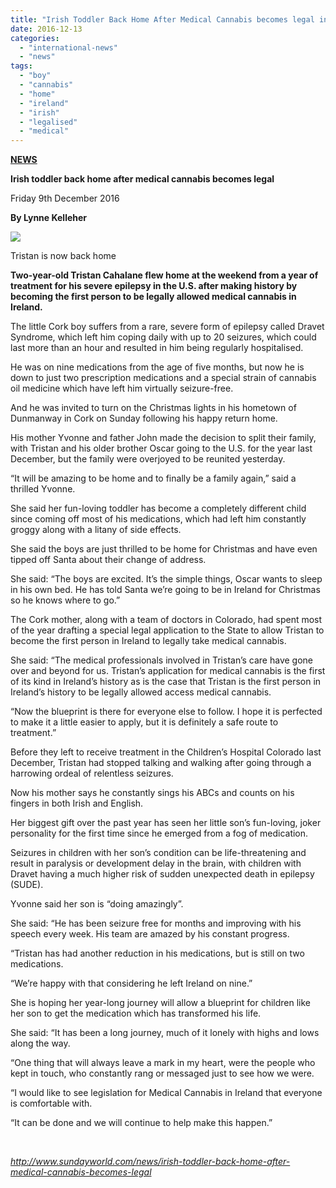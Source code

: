 ```yaml
---
title: "Irish Toddler Back Home After Medical Cannabis becomes legal in Ireland"
date: 2016-12-13
categories: 
  - "international-news"
  - "news"
tags: 
  - "boy"
  - "cannabis"
  - "home"
  - "ireland"
  - "irish"
  - "legalised"
  - "medical"
---
```


[**NEWS**](http://www.sundayworld.com/news)

**Irish toddler back home after medical cannabis becomes legal**

Friday 9th December 2016

**By Lynne Kelleher**

![](/wp-content/uploads/2016/12/tristan-is-now-back-home-300x237.jpg)

Tristan is now back home

**Two-year-old Tristan Cahalane flew home at the weekend from a year of treatment for his severe epilepsy in the U.S. after making history by becoming the first person to be legally allowed medical cannabis in Ireland.**

The little Cork boy suffers from a rare, severe form of epilepsy called Dravet Syndrome, which left him coping daily with up to 20 seizures, which could last more than an hour and resulted in him being regularly hospitalised.

He was on nine medications from the age of five months, but now he is down to just two prescription medications and a special strain of cannabis oil medicine which have left him virtually seizure-free.

And he was invited to turn on the Christmas lights in his hometown of Dunmanway in Cork on Sunday following his happy return home.

His mother Yvonne and father John made the decision to split their family, with Tristan and his older brother Oscar going to the U.S. for the year last December, but the family were overjoyed to be reunited yesterday.

“It will be amazing to be home and to finally be a family again,” said a thrilled Yvonne.

She said her fun-loving toddler has become a completely different child since coming off most of his medications, which had left him constantly groggy along with a litany of side effects.

She said the boys are just thrilled to be home for Christmas and have even tipped off Santa about their change of address.

She said: “The boys are excited. It’s the simple things, Oscar wants to sleep in his own bed. He has told Santa we’re going to be in Ireland for Christmas so he knows where to go.”

The Cork mother, along with a team of doctors in Colorado, had spent most of the year drafting a special legal application to the State to allow Tristan to become the first person in Ireland to legally take medical cannabis.

She said: “The medical professionals involved in Tristan’s care have gone over and beyond for us. Tristan’s application for medical cannabis is the first of its kind in Ireland’s history as is the case that Tristan is the first person in Ireland’s history to be legally allowed access medical cannabis.

“Now the blueprint is there for everyone else to follow. I hope it is perfected to make it a little easier to apply, but it is definitely a safe route to treatment.”

Before they left to receive treatment in the Children’s Hospital Colorado last December, Tristan had stopped talking and walking after going through a harrowing ordeal of relentless seizures.

Now his mother says he constantly sings his ABCs and counts on his fingers in both Irish and English.

Her biggest gift over the past year has seen her little son’s fun-loving, joker personality for the first time since he emerged from a fog of medication.

Seizures in children with her son’s condition can be life-threatening and result in paralysis or development delay in the brain, with children with Dravet having a much higher risk of sudden unexpected death in epilepsy (SUDE).

Yvonne said her son is “doing amazingly”.

She said: “He has been seizure free for months and improving with his speech every week. His team are amazed by his constant progress.

“Tristan has had another reduction in his medications, but is still on two medications.

“We’re happy with that considering he left Ireland on nine.”

She is hoping her year-long journey will allow a blueprint for children like her son to get the medication which has transformed his life.

She said: “It has been a long journey, much of it lonely with highs and lows along the way.

“One thing that will always leave a mark in my heart, were the people who kept in touch, who constantly rang or messaged just to see how we were.

“I would like to see legislation for Medical Cannabis in Ireland that everyone is comfortable with.

“It can be done and we will continue to help make this happen.”

 

_http://www.sundayworld.com/news/irish-toddler-back-home-after-medical-cannabis-becomes-legal_
